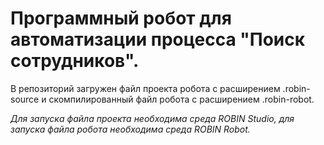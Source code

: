 # Программный робот для автоматизации процесса "Поиск сотрудников".

В репозиторий загружен файл проекта робота с расширением .robin-source и скомпилированный файл робота с расширением .robin-robot.

_Для запуска файла проекта необходима среда ROBIN Studio, для запуска файла робота необходима среда ROBIN Robot._